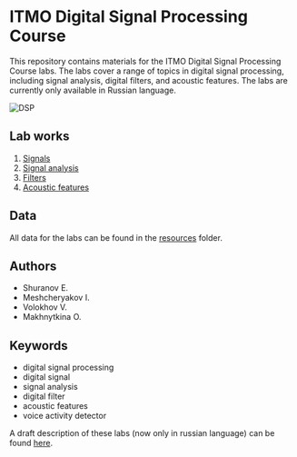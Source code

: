 # ITMO Digital Signal Processing Course

This repository contains materials for the ITMO Digital Signal Processing Course labs. The labs cover a range of topics in digital signal processing, including signal analysis, digital filters, and acoustic features. The labs are currently only available in Russian language.

![DSP](https://user-images.githubusercontent.com/102772680/170349614-401e2e72-0cb6-45e9-a1fa-1ae60a68b540.png)

## Lab works

1. [Signals](/https://github.com/Ablooa/Digital_signal_processing_ITMO/blob/main/lab1.ipynb/)
2. [Signal analysis](/https://github.com/Ablooa/Digital_signal_processing_ITMO/blob/main/lab2.ipynb/)
3. [Filters](/https://github.com/Ablooa/Digital_signal_processing_ITMO/blob/main/lab3.ipynb/)
4. [Acoustic features](/https://github.com/Ablooa/Digital_signal_processing_ITMO/blob/main/lab4.ipynb/)

## Data

All data for the labs can be found in the [resources](https://github.com/itmo-mbss-lab/dsp_labs_book/tree/main/resources) folder.

## Authors

- Shuranov E.
- Meshcheryakov I.
- Volokhov V.
- Makhnytkina O.

## Keywords

- digital signal processing
- digital signal
- signal analysis
- digital filter
- acoustic features
- voice activity detector

A draft description of these labs (now only in russian language) can be found [here](https://books.ifmo.ru/file/pdf/3111.pdf).
